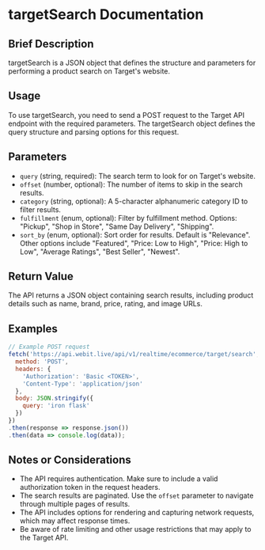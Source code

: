 # targetSearch Documentation

## Brief Description
targetSearch is a JSON object that defines the structure and parameters for performing a product search on Target's website.

## Usage
To use targetSearch, you need to send a POST request to the Target API endpoint with the required parameters. The targetSearch object defines the query structure and parsing options for this request.

## Parameters
- `query` (string, required): The search term to look for on Target's website.
- `offset` (number, optional): The number of items to skip in the search results.
- `category` (string, optional): A 5-character alphanumeric category ID to filter results.
- `fulfillment` (enum, optional): Filter by fulfillment method. Options: "Pickup", "Shop in Store", "Same Day Delivery", "Shipping".
- `sort_by` (enum, optional): Sort order for results. Default is "Relevance". Other options include "Featured", "Price: Low to High", "Price: High to Low", "Average Ratings", "Best Seller", "Newest".

## Return Value
The API returns a JSON object containing search results, including product details such as name, brand, price, rating, and image URLs.

## Examples

```javascript
// Example POST request
fetch('https://api.webit.live/api/v1/realtime/ecommerce/target/search', {
  method: 'POST',
  headers: {
    'Authorization': 'Basic <TOKEN>',
    'Content-Type': 'application/json'
  },
  body: JSON.stringify({
    query: 'iron flask'
  })
})
.then(response => response.json())
.then(data => console.log(data));
```

## Notes or Considerations
- The API requires authentication. Make sure to include a valid authorization token in the request headers.
- The search results are paginated. Use the `offset` parameter to navigate through multiple pages of results.
- The API includes options for rendering and capturing network requests, which may affect response times.
- Be aware of rate limiting and other usage restrictions that may apply to the Target API.